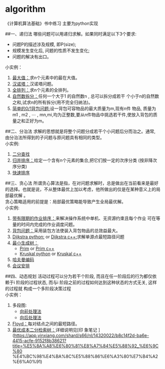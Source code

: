 # algorithm
《计算机算法基础》书中练习 主要为python实现<br>

##一、递归法
哪些问题可以用递归求解。如果同时满足以下3个要求:
* 问题P的描述涉及规模, 即P(size);
* 规模发生变化后, 问题的性质不发生变化;
* 问题的解决有出口。

小实例：<br>
1. [最大值：](./recursion/maxnum)求n个元素中的最在大值。<br>
2. [汉诺塔：](./recursion/hanoi)汉诺塔问题。<br>
3. [全排列：](./recursion/range)求n个元素的全排列。<br>
4. [自然数拆分：](./recursion/splitnumber)任何一个大于1 的自然数n , 总可以拆分成若干
个小于n的自然数之和,试求n的所有拆分(用不完全归纳法)。<br>
5. [简单的0/1背包问题:](./recursion/simpleknap)设一背包可容物品的最大质量为m,现有n件
物品, 质量为m1 , m2 , ⋯ , mn,mi,均为正整数,要从n件物品中挑选若干件,使放入背包的质量之和正好为m。<br>

##二、分治法
求解的思想就是将整个问题分成若干个小问题后分而治之。通常, 由分治法所得到的子问题与原问题具有相同的类型。<br>
小实例:<br>
1. [二分查找](./division/binarysearch)<br>
2. [归并排序：](./division/mergesort)给定一个含有n个元素的集合,把它们按一定的次序分类
(按非降次序分类)<br>
3. [快速排序](./division/quicksort) 

##三、贪心法
所谓贪心算法是指，在对问题求解时，总是做出在当前看来是最好的选择。也就是说，不从整体最优上加以考虑，他所做出的仅是在某种意义上的局部最优解
。<br>
贪心策略适用的前提是：局部最优策略能导致产生全局最优解。<br>
小实例:<br>
1. [带有限期的作业排序：](./greedy/jobsort)来解决操作系统中单机、无资源约束且每个作业
可在等量的时间内完成的作业调度问题。<br>
2. [背包问题：](./greedy/knapsack)采用装包方法使装入背包物品的总效益最大。<br>
3. [Dijkstra python:](./greedy/dijkstra) or [Dijkstra c++:](./cxximpl/Dijkstra)求解单源点最短路径问题<br>
4. [最小生成树：](./greedy/spanningtree)<br>
	* [Prim](./greedy/spanningtree/prim) or [Prim c++](./cxximpl/Prim)<br>
	* [Kruskal python](./greedy/spanningtree/kruskal) or [Kruskal c++](./cxximpl/Kruskal)<br>
5. [哈夫曼编码](./cxximpl/Huffman)<br>
6. [会议安排](./cxximpl/ArrangeConfer)

##四、动态规划
活动过程可以分为若干个阶段, 而且在任一阶段后的行为都仅依赖于i 阶段的过程状态, 而与i 阶段之前的过程如何达到这种状态的方式无关, 这样的过程就
构成一个多阶段决策过程<br>
小实例：<br>
1. 多段图:<br>
	* [向前处理法](./dynamicprogramming/fgraph)<br>
	* [向后处理法](./dynamicprogramming/bgraph)<br>
2. [Floyd：](./dynamicprogramming/floyd)每对结点之间的最短路径。<br>
3. [最优成本二分检索树：](./dynamicprogramming/optimalbinarysearchtree)详细说明见[印
象笔记
](https://app.yinxiang.com/shard/s66/nl/14320022/b8c14f2d-ba6e-4415-acfe-9152f8b38621?title=%E5%8A%A8%E6%80%81%E8%A7%84%E5%88%92_%E6%9C%80
%E4%BC%98%E4%BA%8C%E5%88%86%E6%A3%80%E7%B4%A2%E6%A0%91)
